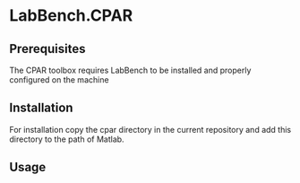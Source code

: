 # LabBench.CPAR


## Prerequisites

The CPAR toolbox requires LabBench to be installed and properly configured on the machine

## Installation

For installation copy the cpar directory in the current repository and add this directory
to the path of Matlab.

## Usage

